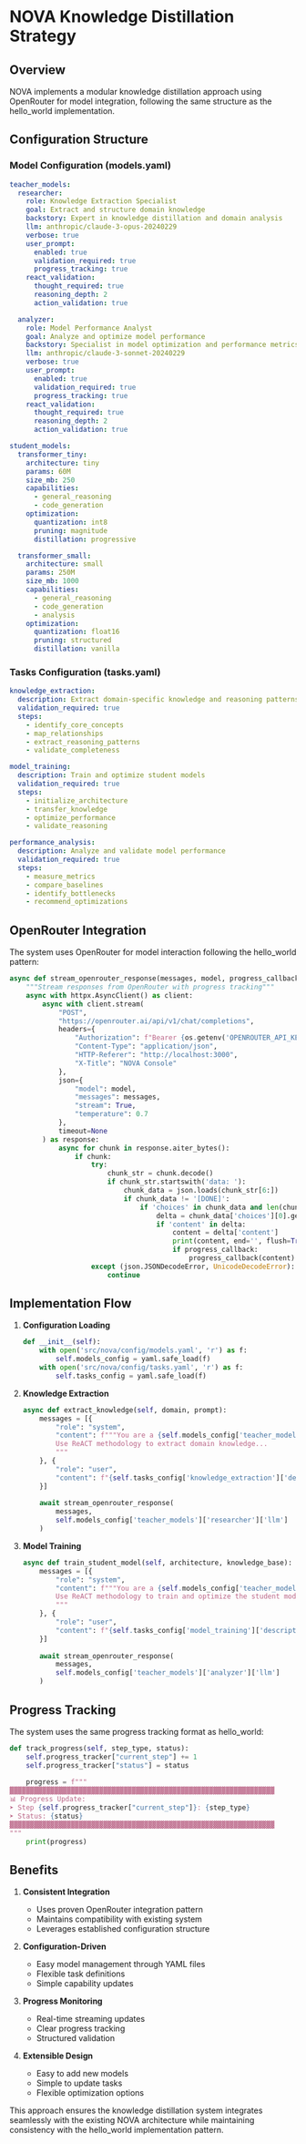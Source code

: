 # NOVA Knowledge Distillation Strategy

## Overview

NOVA implements a modular knowledge distillation approach using OpenRouter for model integration, following the same structure as the hello_world implementation.

## Configuration Structure

### Model Configuration (models.yaml)
```yaml
teacher_models:
  researcher:
    role: Knowledge Extraction Specialist
    goal: Extract and structure domain knowledge
    backstory: Expert in knowledge distillation and domain analysis
    llm: anthropic/claude-3-opus-20240229
    verbose: true
    user_prompt:
      enabled: true
      validation_required: true
      progress_tracking: true
    react_validation:
      thought_required: true
      reasoning_depth: 2
      action_validation: true

  analyzer:
    role: Model Performance Analyst
    goal: Analyze and optimize model performance
    backstory: Specialist in model optimization and performance metrics
    llm: anthropic/claude-3-sonnet-20240229
    verbose: true
    user_prompt:
      enabled: true
      validation_required: true
      progress_tracking: true
    react_validation:
      thought_required: true
      reasoning_depth: 2
      action_validation: true

student_models:
  transformer_tiny:
    architecture: tiny
    params: 60M
    size_mb: 250
    capabilities:
      - general_reasoning
      - code_generation
    optimization:
      quantization: int8
      pruning: magnitude
      distillation: progressive

  transformer_small:
    architecture: small
    params: 250M
    size_mb: 1000
    capabilities:
      - general_reasoning
      - code_generation
      - analysis
    optimization:
      quantization: float16
      pruning: structured
      distillation: vanilla
```

### Tasks Configuration (tasks.yaml)
```yaml
knowledge_extraction:
  description: Extract domain-specific knowledge and reasoning patterns
  validation_required: true
  steps:
    - identify_core_concepts
    - map_relationships
    - extract_reasoning_patterns
    - validate_completeness

model_training:
  description: Train and optimize student models
  validation_required: true
  steps:
    - initialize_architecture
    - transfer_knowledge
    - optimize_performance
    - validate_reasoning

performance_analysis:
  description: Analyze and validate model performance
  validation_required: true
  steps:
    - measure_metrics
    - compare_baselines
    - identify_bottlenecks
    - recommend_optimizations
```

## OpenRouter Integration

The system uses OpenRouter for model interaction following the hello_world pattern:

```python
async def stream_openrouter_response(messages, model, progress_callback=None):
    """Stream responses from OpenRouter with progress tracking"""
    async with httpx.AsyncClient() as client:
        async with client.stream(
            "POST",
            "https://openrouter.ai/api/v1/chat/completions",
            headers={
                "Authorization": f"Bearer {os.getenv('OPENROUTER_API_KEY')}",
                "Content-Type": "application/json",
                "HTTP-Referer": "http://localhost:3000",
                "X-Title": "NOVA Console"
            },
            json={
                "model": model,
                "messages": messages,
                "stream": True,
                "temperature": 0.7
            },
            timeout=None
        ) as response:
            async for chunk in response.aiter_bytes():
                if chunk:
                    try:
                        chunk_str = chunk.decode()
                        if chunk_str.startswith('data: '):
                            chunk_data = json.loads(chunk_str[6:])
                            if chunk_data != '[DONE]':
                                if 'choices' in chunk_data and len(chunk_data['choices']) > 0:
                                    delta = chunk_data['choices'][0].get('delta', {})
                                    if 'content' in delta:
                                        content = delta['content']
                                        print(content, end='', flush=True)
                                        if progress_callback:
                                            progress_callback(content)
                    except (json.JSONDecodeError, UnicodeDecodeError):
                        continue
```

## Implementation Flow

1. **Configuration Loading**
   ```python
   def __init__(self):
       with open('src/nova/config/models.yaml', 'r') as f:
           self.models_config = yaml.safe_load(f)
       with open('src/nova/config/tasks.yaml', 'r') as f:
           self.tasks_config = yaml.safe_load(f)
   ```

2. **Knowledge Extraction**
   ```python
   async def extract_knowledge(self, domain, prompt):
       messages = [{
           "role": "system",
           "content": f"""You are a {self.models_config['teacher_models']['researcher']['role']} with the goal: {self.models_config['teacher_models']['researcher']['goal']}.
           Use ReACT methodology to extract domain knowledge...
           """
       }, {
           "role": "user",
           "content": f"{self.tasks_config['knowledge_extraction']['description']}\n\nDomain: {domain}\nPrompt: {prompt}"
       }]
       
       await stream_openrouter_response(
           messages,
           self.models_config['teacher_models']['researcher']['llm']
       )
   ```

3. **Model Training**
   ```python
   async def train_student_model(self, architecture, knowledge_base):
       messages = [{
           "role": "system",
           "content": f"""You are a {self.models_config['teacher_models']['analyzer']['role']} with the goal: {self.models_config['teacher_models']['analyzer']['goal']}.
           Use ReACT methodology to train and optimize the student model...
           """
       }, {
           "role": "user",
           "content": f"{self.tasks_config['model_training']['description']}\n\nArchitecture: {architecture}\nKnowledge Base: {knowledge_base}"
       }]
       
       await stream_openrouter_response(
           messages,
           self.models_config['teacher_models']['analyzer']['llm']
       )
   ```

## Progress Tracking

The system uses the same progress tracking format as hello_world:

```python
def track_progress(self, step_type, status):
    self.progress_tracker["current_step"] += 1
    self.progress_tracker["status"] = status
    
    progress = f"""
▓▓▓▓▓▓▓▓▓▓▓▓▓▓▓▓▓▓▓▓▓▓▓▓▓▓▓▓▓▓▓▓▓▓▓▓▓▓▓▓▓▓▓▓▓▓▓▓▓▓▓▓▓▓▓▓▓▓▓▓▓▓▓▓▓
📊 Progress Update:
➤ Step {self.progress_tracker["current_step"]}: {step_type}
➤ Status: {status}
▓▓▓▓▓▓▓▓▓▓▓▓▓▓▓▓▓▓▓▓▓▓▓▓▓▓▓▓▓▓▓▓▓▓▓▓▓▓▓▓▓▓▓▓▓▓▓▓▓▓▓▓▓▓▓▓▓▓▓▓▓▓▓▓▓
"""
    print(progress)
```

## Benefits

1. **Consistent Integration**
   - Uses proven OpenRouter integration pattern
   - Maintains compatibility with existing system
   - Leverages established configuration structure

2. **Configuration-Driven**
   - Easy model management through YAML files
   - Flexible task definitions
   - Simple capability updates

3. **Progress Monitoring**
   - Real-time streaming updates
   - Clear progress tracking
   - Structured validation

4. **Extensible Design**
   - Easy to add new models
   - Simple to update tasks
   - Flexible optimization options

This approach ensures the knowledge distillation system integrates seamlessly with the existing NOVA architecture while maintaining consistency with the hello_world implementation pattern.